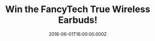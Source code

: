 ---
campaign-uuid: "c-c98e9b3e-b386-4a63-8c08-4dd60ed990e2"
type: "Competition"
category: "Technology"
date: "2018-06-01T16:00:00.000Z"
end-date: "2018-07-01T23:59:00.000Z"
disable-form: false
is_promoted: false
has_entry_page: true
title: "Win the FancyTech True Wireless Earbuds!"
competition-description: "<p>Looking for a great pair of Wireless Earbuds? Get ready\
  \ and set your ears free with the brand new FancyTech True Wireless Earbuds!\r\n\
  We want to give your ears the quality that they deserve, that's why we’re giving\
  \ you the chance to win the FancyTech True Wireless Earbuds!</p>\r\n<p>Want them?\
  \ You know what to do…</p>"
hero-header: "Win the FancyTech True Wireless Earbuds!"
terms-confirmation: "N/A"
banner-img: "https://assets.expresslyapp.com/asset-4b40afdb-c416-4f4b-a409-3b7f763d5980.jpg"
logo-left-href: "https://aaa.nme.com/"
logo-left-image: "https://assets.expresslyapp.com/asset-97f77cc4-deba-4213-9f40-967211a27ce9.jpg"
logo-left-title: "NME"
bg-image-hero: "https://assets.expresslyapp.com/asset-75c3446b-090d-45cc-a44e-9f9d727f3312.png"
bg-image-first: "https://assets.expresslyapp.com/asset-e16d2033-2f3d-4c6f-9b6b-049adae37e3a.jpg"
section1-content: "<p>Longer playing time, great sound performance, smallest and super\
  \ sound quality, equipped with mini and portable battery charging that ALSO can\
  \ charge your phone are some of its numerous features!</p> \r\n<p>This Earbuds are\
  \ totally a MUST! Enter below and they could be coming home with you thanks to NME\
  \ AAA!</p>"
entry-title: "Win the FancyTech True Wireless Earbuds!"
entry-content: "<p>Enter the draw to win the innovative FancyTech True Wireless Earbuds!\
  \ by completing the form below before 23:59 on 1st July 2018.</p>"
has-winner: false
prize-description: "The FancyTech True Wireless Earbuds."
special-conditions: "Multiple entries are allowed up to one every 24 hours."
---